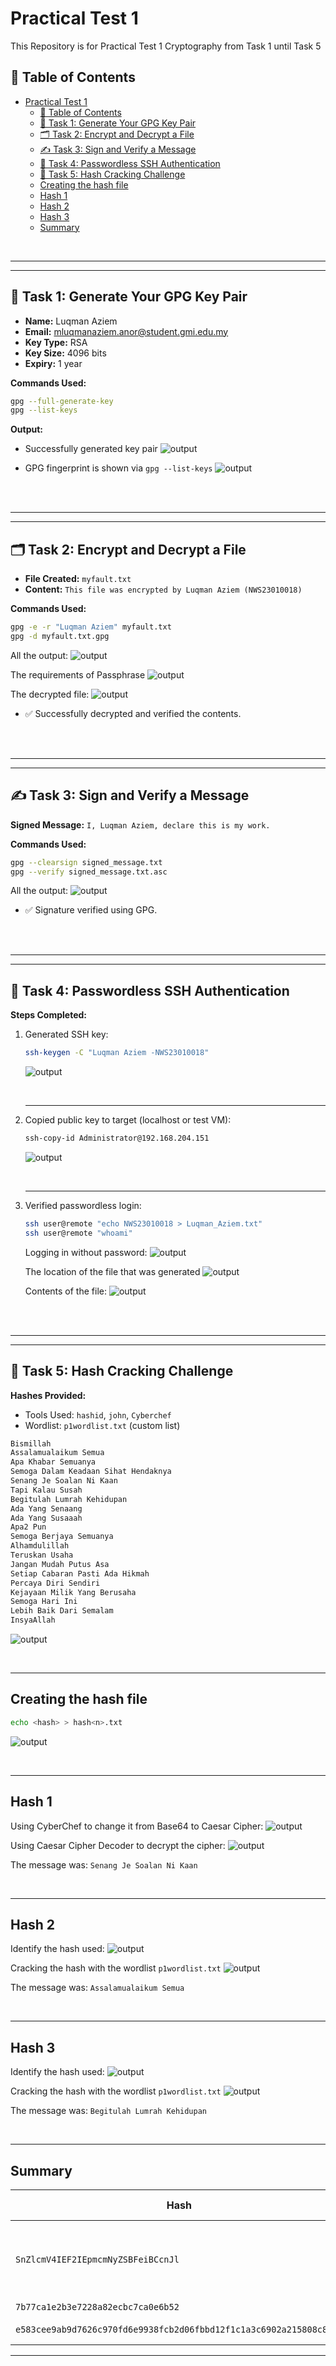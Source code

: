 # Practical Test 1

This Repository is for Practical Test 1 Cryptography from Task 1 until Task 5

## 📌 Table of Contents

- [Practical Test 1](#practical-test-1)
  - [📌 Table of Contents](#-table-of-contents)
  - [🔐 Task 1: Generate Your GPG Key Pair](#-task-1-generate-your-gpg-key-pair)
  - [🗂️ Task 2: Encrypt and Decrypt a File](#️-task-2-encrypt-and-decrypt-a-file)
  - [✍️ Task 3: Sign and Verify a Message](#️-task-3-sign-and-verify-a-message)
  - [🔑 Task 4: Passwordless SSH Authentication](#-task-4-passwordless-ssh-authentication)
  - [🧠 Task 5: Hash Cracking Challenge](#-task-5-hash-cracking-challenge)
  - [Creating the hash file](#creating-the-hash-file)
  - [Hash 1](#hash-1)
  - [Hash 2](#hash-2)
  - [Hash 3](#hash-3)
  - [Summary](#summary)

<br>

---
---

## 🔐 Task 1: Generate Your GPG Key Pair

- **Name:** Luqman Aziem
- **Email:** mluqmanaziem.anor@student.gmi.edu.my
- **Key Type:** RSA
- **Key Size:** 4096 bits
- **Expiry:** 1 year

**Commands Used:**

```bash
gpg --full-generate-key
gpg --list-keys
```

**Output:**

- Successfully generated key pair
![output](Assets/task_1/fullgenkey.png)

- GPG fingerprint is shown via `gpg --list-keys`
![output](Assets/task_1/gpglistkeys.png)

<br><br>

---
---

## 🗂️ Task 2: Encrypt and Decrypt a File

- **File Created:** `myfault.txt`
- **Content:**
  `This file was encrypted by Luqman Aziem (NWS23010018)`

**Commands Used:**

```bash
gpg -e -r "Luqman Aziem" myfault.txt
gpg -d myfault.txt.gpg
```

All the output:
![output](Assets/task_2/echo.png)

The requirements of Passphrase
![output](Assets/task_2/pass.png)

The decrypted file:
![output](Assets/task_2/decrypt.png)

- ✅ Successfully decrypted and verified the contents.

<br><br>

---
---

## ✍️ Task 3: Sign and Verify a Message

**Signed Message:**
`I, Luqman Aziem, declare this is my work.`

**Commands Used:**

```bash
gpg --clearsign signed_message.txt
gpg --verify signed_message.txt.asc
```

All the output:
![output](Assets/task_3/allcomm.png)

- ✅ Signature verified using GPG.

<br><br>

---
---

## 🔑 Task 4: Passwordless SSH Authentication

**Steps Completed:**

1. Generated SSH key:

   ```bash
   ssh-keygen -C "Luqman Aziem -NWS23010018"
   ```

   ![output](Assets/task_4/keygen.png)

   <br>

   ---

2. Copied public key to target (localhost or test VM):

   ```bash
   ssh-copy-id Administrator@192.168.204.151
   ```

   ![output](Assets/task_4/sshcopyid.png)

   <br>

   ---

3. Verified passwordless login:

   ```bash
   ssh user@remote "echo NWS23010018 > Luqman_Aziem.txt"
   ssh user@remote "whoami"
   ```

   Logging in without password:
   ![output](Assets/task_4/lognopass.png)

   The location of the file that was generated
   ![output](Assets/task_4/filelocation.png)

   Contents of the file:
   ![output](Assets/task_4/filecontent.png)

<br><br>

---
---

## 🧠 Task 5: Hash Cracking Challenge

**Hashes Provided:**

- Tools Used: `hashid`, `john`, `Cyberchef`
- Wordlist: `p1wordlist.txt` (custom list)

```bash
Bismillah
Assalamualaikum Semua
Apa Khabar Semuanya
Semoga Dalam Keadaan Sihat Hendaknya
Senang Je Soalan Ni Kaan
Tapi Kalau Susah
Begitulah Lumrah Kehidupan
Ada Yang Senaang
Ada Yang Susaaah
Apa2 Pun
Semoga Berjaya Semuanya
Alhamdulillah
Teruskan Usaha
Jangan Mudah Putus Asa
Setiap Cabaran Pasti Ada Hikmah
Percaya Diri Sendiri
Kejayaan Milik Yang Berusaha
Semoga Hari Ini
Lebih Baik Dari Semalam
InsyaAllah
```

![output](Assets/task_5/wordlist.png)

<br>

---

## Creating the hash file

```bash
echo <hash> > hash<n>.txt
```

![output](Assets/task_5/echocat.png)

<br>

---

## Hash 1

Using CyberChef to change it from Base64 to Caesar Cipher:
![output](Assets/task_5/cyberchef.png)

Using Caesar Cipher Decoder to decrypt the cipher:
![output](Assets/task_5/caesarcode.png)

The message was: `Senang Je Soalan Ni Kaan`

<br>

---

## Hash 2

Identify the hash used:
![output](Assets/task_5/hashid_hash2.png)

Cracking the hash with the wordlist `p1wordlist.txt`
![output](Assets/task_5/hash2.png)

The message was: `Assalamualaikum Semua`

<br>

---

## Hash 3

Identify the hash used:
![output](Assets/task_5/hashid_hash3.png)

Cracking the hash with the wordlist `p1wordlist.txt`
![output](Assets/task_5/hash3.png)

The message was: `Begitulah Lumrah Kehidupan`

<br>

---

## Summary

| Hash                                                               | Likely Type | Cracked? | Plaintext                                  |   Method           |
| ------------------------------------------------------------------ | ----------- | -------- | ------------------------------------------  | ---------------   |
| `SnZlcmV4IEF2IEpmcmNyZSBFeiBCcnJl`                                 | Base64      | ✅       | _Derived using Base64 decoding and shifts_ | Manual decoding   |
| `7b77ca1e2b3e7228a82ecbc7ca0e6b52`                                 | MD5         | ✅       | -                                          | John              |
| `e583cee9ab9d7626c970fd6e9938fcb2d06fbbd12f1c1a3c6902a215808c825c` | SHA-256     | ✅       | -                                          | John              |

---
